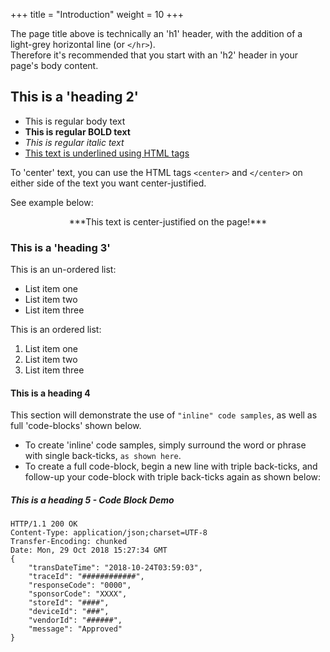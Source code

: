 +++
title = "Introduction"
weight = 10
+++

The page title above is technically an 'h1' header, with the addition of a light-grey horizontal line (or `</hr>`).  
Therefore it's recommended that you start with an 'h2' header in your page's body content.

## This is a 'heading 2'

 - This is regular body text
 - **This is regular BOLD text**
 - *This is regular italic text*
 - <u>This text is underlined using HTML tags</u>

To 'center' text, you can use the HTML tags `<center>` and `</center>` on either side of the text you want center-justified.

See example below:  
<center>***This text is center-justified on the page!***</center>

### This is a 'heading 3'

This is an un-ordered list:

* List item one
* List item two
* List item three

This is an ordered list:  

1. List item one
2. List item two
3. List item three  

#### This is a heading 4

This section will demonstrate the use of `"inline" code samples`, as well as full 'code-blocks' shown below.

* To create 'inline' code samples, simply surround the word or phrase with single back-ticks, `as shown here`.  
* To create a full code-block, begin a new line with triple back-ticks, and follow-up your code-block with triple back-ticks again as shown below:

##### This is a heading 5 - Code Block Demo
```
HTTP/1.1 200 OK
Content-Type: application/json;charset=UTF-8
Transfer-Encoding: chunked
Date: Mon, 29 Oct 2018 15:27:34 GMT
{
    "transDateTime": "2018-10-24T03:59:03",
    "traceId": "############",
    "responseCode": "0000",
    "sponsorCode": "XXXX",
    "storeId": "####",
    "deviceId": "###",
    "vendorId": "######",
    "message": "Approved"
}
```
  
  